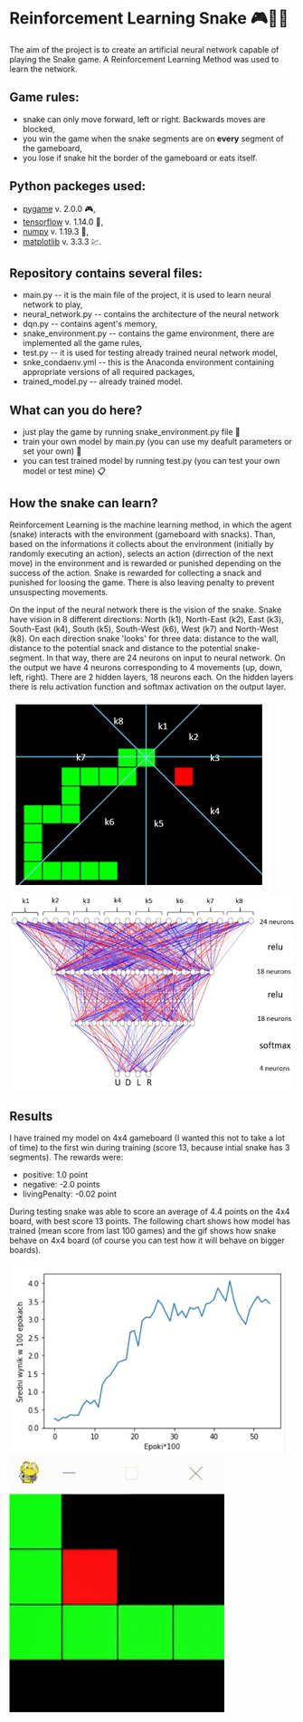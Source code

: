 # Reinforcement Learning Snake :video_game::snake::brain:

The aim of the project is to create an artificial neural network capable of playing the Snake game. A Reinforcement Learning Method was used to learn the network.

## Game rules:
- snake can only move forward, left or right. Backwards moves are blocked,
- you win the game when the snake segments are on **every** segment of the gameboard,
- you lose if snake hit the border of the gameboard or eats itself.

## Python packeges used:
 - [pygame](https://www.pygame.org/) v. 2.0.0 :video_game:,
 - [tensorflow](https://www.tensorflow.org/) v. 1.14.0 :brain:,
 - [numpy](https://numpy.org/) v. 1.19.3 :1234:,
 - [matplotlib](https://matplotlib.org/) v. 3.3.3 :chart:.

## Repository contains several files:
- main.py -- it is the main file of the project, it is used to learn neural network to play,
- neural_network.py -- contains the architecture of the neural network
- dqn.py -- contains agent's memory,
- snake_environment.py -- contains the game environment, there are implemented all the game rules,
- test.py -- it is used for testing already trained neural network model,
- snke_condaenv.yml -- this is the Anaconda environment containing appropriate versions of all required packages,
- trained_model.py -- already trained model.

## What can you do here?
- just play the game by running snake_environment.py file :snake:
- train your own model by main.py (you can use my deafult parameters or set your own) :memo:
- you can test trained model by running test.py (you can test your own model or test mine) :clipboard:

## How the snake can learn?
Reinforcement Learning is the machine learning method, in which the agent (snake) interacts with the environment (gameboard with snacks). Than, based on the informations it collects about the environment (initially by randomly executing an action), selects an action (dirrection of the next move) in the environment and is rewarded or punished depending on the success of the action. Snake is rewarded for collecting a snack and punished for loosing the game. There is also leaving penalty to prevent unsuspecting movements.


On the input of the neural network there is the vision of the snake. Snake have vision in 8 different directions: North (k1), North-East (k2), East (k3), South-East (k4), South (k5), South-West (k6), West (k7) and North-West (k8). On each direction snake 'looks' for three data: distance to the wall, distance to the potential snack and distance to the potential snake-segment. In that way, there are 24 neurons on input to neural network. On the output we have 4 neurons corresponding to 4 movements (up, down, left, right). There are 2 hidden layers, 18 neurons each. On the hidden layers there is relu activation function and softmax activation on the output layer.

![directions](./images/directions.jpg) ![nn](./images/nn_schema.jpg)

## Results
I have trained my model on 4x4 gameboard (I wanted this not to take a lot of time) to the first win during training (score 13, because intial snake has 3 segments). The rewards were:
- positive: 1.0 point
- negative: -2.0 points
- livingPenalty: -0.02 point

During testing snake was able to score an average of 4.4 points on the 4x4 board, with best score 13 points. The following chart shows how model has trained (mean score from last 100 games) and the gif shows how snake behave on 4x4 board (of course you can test how it will behave on bigger boards).

![chart](./images/chart.jpg) ![4x4](./images/4x4.gif)






